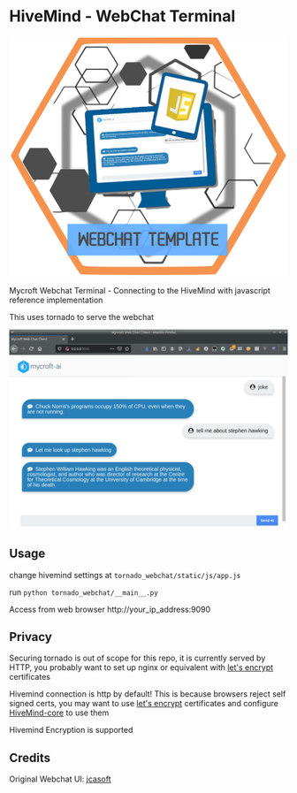 # HiveMind - WebChat Terminal

![logo](./javascript.png)

Mycroft Webchat Terminal - Connecting to the HiveMind with javascript reference implementation

This uses tornado to serve the webchat

![](./webchat.png)


## Usage

change hivemind settings at ```tornado_webchat/static/js/app.js```

run ```python tornado_webchat/__main__.py```

Access from web browser http://your_ip_address:9090

## Privacy

Securing tornado is out of scope for this repo, it is currently served by HTTP, you probably want to set up nginx or equivalent with [let's encrypt](https://letsencrypt.org/) certificates

Hivemind connection is http by default! This is because browsers reject self signed certs, you may want to use [let's  encrypt](https://letsencrypt.org/) certificates and configure [HiveMind-core](https://github.com/OpenJarbas/HiveMind-core) to use them

Hivemind Encryption is supported

## Credits

Original Webchat UI: [jcasoft](https://github.com/jcasoft/external-services)


